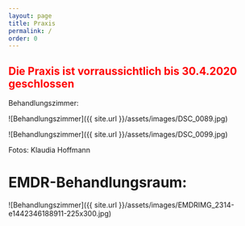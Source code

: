 ```yaml
---
layout: page
title: Praxis
permalink: /
order: 0
---
```


## <span style="color: red">Die Praxis ist vorraussichtlich bis 30.4.2020 geschlossen</span>

Behandlungszimmer:


![Behandlungszimmer]({{ site.url }}/assets/images/DSC_0089.jpg)

![Behandlungszimmer]({{ site.url }}/assets/images/DSC_0099.jpg)

Fotos: Klaudia Hoffmann

# EMDR-Behandlungsraum:

![Behandlungszimmer]({{ site.url }}/assets/images/EMDRIMG_2314-e1442346188911-225x300.jpg)

